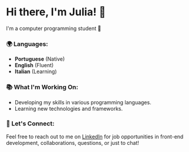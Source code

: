 # Hi there, I'm Julia! 👋

I'm a computer programming student 🚀

### 🌍 Languages:
- **Portuguese** (Native)
- **English** (Fluent)
- **Italian** (Learning)

### 📚 What I'm Working On:
- Developing my skills in various programming languages.
- Learning new technologies and frameworks.

### 💬 Let's Connect:
Feel free to reach out to me on [LinkedIn](https://www.linkedin.com/in/juliamarques2/) for job opportunities in front-end development, collaborations, questions, or just to chat!

